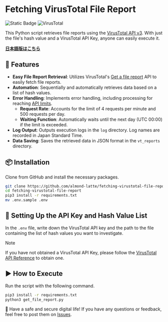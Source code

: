 # Fetching VirusTotal File Report

![Static Badge](https://img.shields.io/badge/Python-3.10%20%7C%203.11%20%7C%203.12-blue) ![VirusTotal](https://img.shields.io/badge/VirusTotal-API%20v3-orange)

This Python script retrieves file reports using the [VirusTotal API v3](https://www.virustotal.com/gui/home/upload). With just the file's hash value and a VirusTotal API Key, anyone can easily execute it.

[**日本語版はこちら**](README-ja.md)
## 🚀 Features
- **Easy File Report Retrieval**: Utilizes VirusTotal's [Get a file report](https://docs.virustotal.com/reference/file-info) API to easily fetch file reports.
- **Automation**: Sequentially and automatically retrieves data based on a list of hash values.
- **Error Handling**: Implements error handling, including processing for reaching [API limits](https://docs.virustotal.com/reference/public-vs-premium-api).
  - **Request Rate**: Accounts for the limit of 4 requests per minute and 500 requests per day.
  - **Waiting Function**: Automatically waits until the next day (UTC 00:00) if the limit is exceeded.
- **Log Output**: Outputs execution logs in the `log` directory. Log names are recorded in Japan Standard Time. 
- **Data Saving**: Saves the retrieved data in JSON format in the `vt_reports` directory.

## 📦 Installation

Clone from GitHub and install the necessary packages.

```sh
git clone https://github.com/almond-latte/fetching-virustotal-file-report.git
cd fetching-virustotal-file-report
pip3 install -r requirements.txt
mv .env.sample .env
```
## 🔑 Setting Up the API Key and Hash Value List
In the `.env` file, write down the VirusTotal API key and the path to the file containing the list of hash values you want to investigate.

> [!NOTE]
> If you have not obtained a VirusTotal API Key, please follow the [VirusTotal API Reference](https://docs.virustotal.com/reference/overview) to obtain one.
## ▶ How to Execute
Run the script with the following command.

```sh
pip3 install -r requirements.txt
python3 get_file_report.py
```
🙏 Have a safe and secure digital life!
If you have any questions or feedback, feel free to post them on [Issues](https://github.com/almond-latte/fetching-virustotal-file-report/issues).
